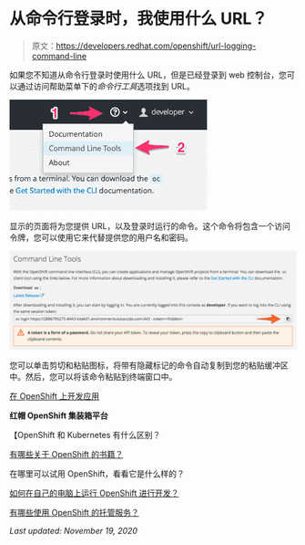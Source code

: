 # 从命令行登录时，我使用什么 URL？

> 原文：<https://developers.redhat.com/openshift/url-logging-command-line>

如果您不知道从命令行登录时使用什么 URL，但是已经登录到 web 控制台，您可以通过访问帮助菜单下的*命令行工具*选项找到 URL。

![command-line-tools-menu-option](img/74f927fca7b4804f6a88dc76d8ebc4e9.png)

显示的页面将为您提供 URL，以及登录时运行的命令。这个命令将包含一个访问令牌，您可以使用它来代替提供您的用户名和密码。

![OpenShift Developer Documentation: What URL do I use when logging in from the command line? 3](img/d692143216a80908d7eb28a5566d1d4d.png)

您可以单击剪切和粘贴图标，将带有隐藏标记的命令自动复制到您的粘贴缓冲区中。然后，您可以将该命令粘贴到终端窗口中。

[在 OpenShift 上开发应用](https://developers.redhat.com/openshift)

**红帽 OpenShift 集装箱平台**

【OpenShift 和 Kubernetes 有什么区别？

[有哪些关于 OpenShift 的书籍？](https://developers.redhat.com/openshift/openshift-books/)

在哪里可以试用 OpenShift，看看它是什么样的？

[如何在自己的电脑上运行 OpenShift 进行开发？](https://developers.redhat.com/openshift/local-openshift/)

[有哪些使用 OpenShift 的托管服务？](https://developers.redhat.com/openshift/hosting-openshift/)

*Last updated: November 19, 2020*